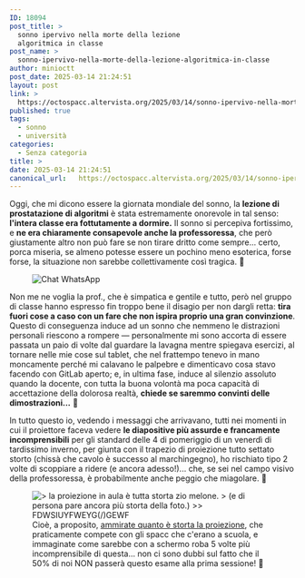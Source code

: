 ```yaml
---
ID: 18094
post_title: >
  sonno ipervivo nella morte della lezione
  algoritmica in classe
post_name: >
  sonno-ipervivo-nella-morte-della-lezione-algoritmica-in-classe
author: minioctt
post_date: 2025-03-14 21:24:51
layout: post
link: >
  https://octospacc.altervista.org/2025/03/14/sonno-ipervivo-nella-morte-della-lezione-algoritmica-in-classe/
published: true
tags:
  - sonno
  - università
categories:
  - Senza categoria
title: >
date: 2025-03-14 21:24:51
canonical_url:   https://octospacc.altervista.org/2025/03/14/sonno-ipervivo-nella-morte-della-lezione-algoritmica-in-classe/
---
```

<!-- wp:paragraph -->
<p>Oggi, che mi dicono essere la giornata mondiale del sonno, la <strong>lezione di prostatazione di algoritmi</strong> è stata estremamente onorevole in tal senso: <strong>l'intera classe era fottutamente a dormire.</strong> Il sonno si percepiva fortissimo, e <strong>ne era chiaramente consapevole anche la professoressa</strong>, che però giustamente altro non può fare se non tirare dritto come sempre... certo, porca miseria, se almeno potesse essere un pochino meno esoterica, forse forse, la situazione non sarebbe collettivamente così tragica. 🤕</p>
<!-- /wp:paragraph -->

<!-- wp:image {"id":18093,"sizeSlug":"large","linkDestination":"none"} -->
<figure class="wp-block-image size-large"><img src="{{site.cdnurl}}/assets/uploads/2025/03/wp-17419786808334877847857838135236.png" alt="Chat WhatsApp" class="wp-image-18093"/></figure>
<!-- /wp:image -->

<!-- wp:paragraph -->
<p>Non me ne voglia la prof., che è simpatica e gentile e tutto, però nel gruppo di classe hanno espresso fin troppo bene il disagio per non dargli retta: <strong>tira fuori cose a caso con un fare che non ispira proprio una gran convinzione</strong>. Questo di conseguenza induce ad un sonno che nemmeno le distrazioni personali riescono a rompere — personalmente mi sono accorta di essere passata un paio di volte dal guardare la lavagna mentre spiegava esercizi, al tornare nelle mie cose sul tablet, che nel frattempo tenevo in mano moncamente perché mi calavano le palpebre e dimenticavo cosa stavo facendo con GitLab aperto; e, in ultima fase, induce al silenzio assoluto quando la docente, con tutta la buona volontà ma poca capacità di accettazione della dolorosa realtà, <strong>chiede se saremmo convinti delle dimostrazioni...</strong> 🤥</p>
<!-- /wp:paragraph -->

<!-- wp:paragraph -->
<p>In tutto questo io, vedendo i messaggi che arrivavano, tutti nei momenti in cui il proiettore faceva vedere <strong>le diapositive più assurde e francamente incomprensibili</strong> per gli standard delle 4 di pomeriggio di un venerdì di tardissimo inverno, per giunta con il trapezio di proiezione tutto settato storto (chissà che cavolo è successo al marchingegno), ho rischiato tipo 2 volte di scoppiare a ridere (e ancora adesso!)... che, se sei nel campo visivo della professoressa, è probabilmente anche peggio che miagolare. 🥴</p>
<!-- /wp:paragraph -->

<!-- wp:paragraph -->
<p></p>
<!-- /wp:paragraph -->

<!-- wp:image {"id":18092,"sizeSlug":"large","linkDestination":"none"} -->
<figure class="wp-block-image size-large"><img src="{{site.cdnurl}}/assets/uploads/2025/03/wp-1741978679885166003214297726986.png" alt="&gt; la proiezione in aula è tutta storta zio melone.
&gt; (e di persona pare ancora più storta della foto.)
&gt;&gt; FDWSIUYFWEYG(/)GEWF" class="wp-image-18092"/><figcaption class="wp-element-caption">Cioè, a proposito, <a href="https://t.me/c/1519410362/351516">ammirate quanto è storta la proiezione</a>, che praticamente compete con gli spacc che c'erano a scuola, e immaginate come sarebbe con a schermo roba 5 volte più incomprensibile di questa... non ci sono dubbi sul fatto che il 50% di noi NON passerà questo esame alla prima sessione! 🤗</figcaption></figure>
<!-- /wp:image -->